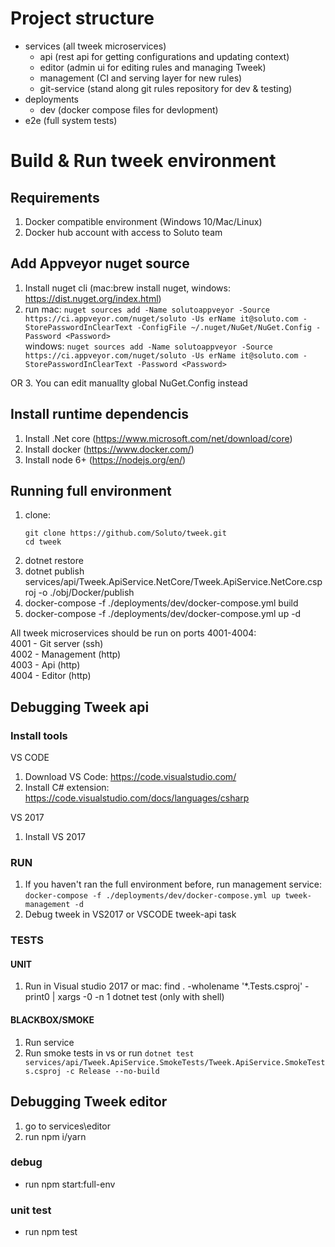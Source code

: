 # Project structure

- services (all tweek microservices)
   - api (rest api for getting configurations and updating context)
   - editor (admin ui for editing rules and managing Tweek)
   - management (CI and serving layer for new rules)
   - git-service (stand along git rules repository for dev & testing)
- deployments
   - dev (docker compose files for devlopment)
- e2e (full system tests)

# Build & Run tweek environment

## Requirements 
1. Docker compatible environment  (Windows 10/Mac/Linux)
2. Docker hub account with access to Soluto team

## Add Appveyor nuget source
1. Install nuget cli (mac:brew install nuget, windows: https://dist.nuget.org/index.html)
2. run
mac: ```nuget sources add -Name solutoappveyor -Source https://ci.appveyor.com/nuget/soluto -Us
erName it@soluto.com -StorePasswordInClearText -ConfigFile ~/.nuget/NuGet/NuGet.Config -Password <Password>```  
windows: ```nuget sources add -Name solutoappveyor -Source https://ci.appveyor.com/nuget/soluto -Us
erName it@soluto.com -StorePasswordInClearText -Password <Password>```  

OR
3. You can edit manuallty global NuGet.Config instead

## Install runtime dependencis
1. Install .Net core (https://www.microsoft.com/net/download/core)
2. Install docker (https://www.docker.com/)
3. Install node 6+ (https://nodejs.org/en/)

## Running full environment
1. clone:
    ```
    git clone https://github.com/Soluto/tweek.git
    cd tweek
    ```
2. dotnet restore
3. dotnet publish services/api/Tweek.ApiService.NetCore/Tweek.ApiService.NetCore.csproj -o ./obj/Docker/publish
4. docker-compose -f ./deployments/dev/docker-compose.yml build
5. docker-compose -f ./deployments/dev/docker-compose.yml up -d

All tweek microservices should be run on ports 4001-4004:  
4001 - Git server (ssh)  
4002 - Management (http)  
4003 - Api (http)  
4004 - Editor (http)  

## Debugging Tweek api

### Install tools
VS CODE
1. Download VS Code: https://code.visualstudio.com/
2. Install C# extension: https://code.visualstudio.com/docs/languages/csharp

VS 2017
1. Install VS 2017

### RUN
1. If you haven't ran the full environment before, run management service: 
   ```docker-compose -f ./deployments/dev/docker-compose.yml up tweek-management -d```
2. Debug tweek in VS2017 or VSCODE tweek-api task

### TESTS

#### UNIT
1. Run in Visual studio 2017 
or
mac: find . -wholename '*.Tests.csproj' -print0 | xargs -0 -n 1 dotnet test (only with shell)

#### BLACKBOX/SMOKE
1. Run service
2. Run smoke tests in vs or run ```dotnet test services/api/Tweek.ApiService.SmokeTests/Tweek.ApiService.SmokeTests.csproj -c Release --no-build```

## Debugging Tweek editor
1. go to services\editor
2. run npm i/yarn

### debug
- run npm start:full-env

### unit test
- run npm test
